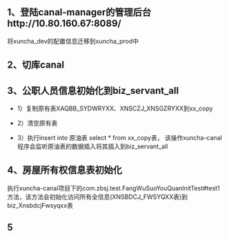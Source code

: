## 1、登陆canal-manager的管理后台http://10.80.160.67:8089/

将xuncha_dev的配置信息迁移到xuncha_prod中

## 2、切库canal

##  3、公职人员信息初始化到biz_servant_all

- 1）复制原有表XAQBB_SYDWRYXX、XNSCZJ_XNSGZRYXX到xx_copy

- 2）清空原有表
- 3）执行insert into 原油表 select * from xx_copy表， 该操作xuncha-canal程序会监听原油表的数据插入将其插入到biz_servant_all

## 4、房屋所有权信息表初始化

执行xuncha-canal项目下的com.zbsj.test.FangWuSuoYouQuanInitTest#test1方法，该方法会初始化访问所有全信息(XNSBDCJ_FWSYQXX表)到biz_XnsbdcjFwsyqxx表

## 5




